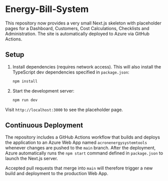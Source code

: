 # Energy-Bill-System

This repository now provides a very small Next.js skeleton with placeholder pages for a Dashboard, Customers, Cost Calculations, Checklists and Administration. The site is automatically deployed to Azure via GitHub Actions.

## Setup

1. Install dependencies (requires network access). This will also install the
   TypeScript dev dependencies specified in `package.json`:
   ```bash
   npm install
   ```
2. Start the development server:
   ```bash
   npm run dev
   ```

Visit `http://localhost:3000` to see the placeholder page.

## Continuous Deployment

The repository includes a GitHub Actions workflow that builds and deploys the
application to an Azure Web App named `acronenergysystemtools` whenever changes
are pushed to the `main` branch. After the deployment, Azure automatically runs
the `npm start` command defined in `package.json` to launch the Next.js server.

Accepted pull requests that merge into `main` will therefore trigger a new build
and deployment to the production Web App.
